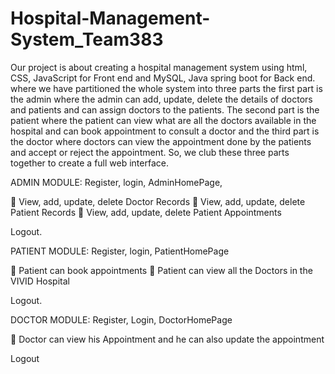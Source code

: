 # Hospital-Management-System_Team383
Our project is about creating a hospital management system using html, CSS, JavaScript for Front end and MySQL, Java spring boot for Back end. where we have partitioned the whole system into three parts the first part is the admin where the admin can add, update, delete the details of doctors and patients and can  assign doctors to the patients. The second part is the patient where the patient can view what are all the doctors available in the hospital and can book appointment to consult a doctor and the third part is the doctor where doctors can view the appointment done by the patients and accept or reject the appointment. So, we club these three parts together to create a full web interface.


ADMIN MODULE:
Register, login,
AdminHomePage,

	View, add, update, delete Doctor Records
	View, add, update, delete Patient Records
	View, add, update, delete Patient Appointments 

Logout.

PATIENT MODULE:
Register, login,
PatientHomePage

	Patient can book appointments
	Patient can view all the Doctors in the VIVID Hospital

Logout.

DOCTOR MODULE:
Register, Login,
DoctorHomePage

	Doctor can view his Appointment and he can also update the appointment

Logout
